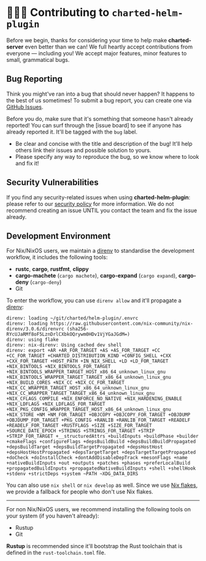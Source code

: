 # 🐻‍❄️🌺 Contributing to `charted-helm-plugin`

Before we begin, thanks for considering your time to help make **charted-server** even better than we can! We full heartly accept contributions from everyone — including you! We accept major features, minor features to small, grammatical bugs.

## Bug Reporting

Think you might've ran into a bug that should never happen? It happens to the best of us sometimes! To submit a bug report, you can create one via [GitHub Issues][issue-board].

Before you do, make sure that it's something that someone hasn't already reported! You can surf through the [issue board] to see if anyone has already reported it. It'll be tagged with the `bug` label.

-   Be clear and concise with the title and description of the bug! It'll help others link their issues and possible solution to yours.
-   Please specify any way to reproduce the bug, so we know where to look and fix it!

## Security Vulnerabilities

If you find any security-related issues when using **charted-helm-plugin**: please refer to our [security policy] for more information. We do not recommend creating an issue UNTIL you contact the team and fix the issue already.

## Development Environment

For Nix/NixOS users, we maintain a [direnv] to standardise the development workflow, it includes the following tools:

-   **rustc**, **cargo**, **rustfmt**, **clippy**
-   **cargo-machete** (`cargo machete`), **cargo-expand** (`cargo expand`), **cargo-deny** (`cargo-deny`)
-   Git

To enter the workflow, you can use `direnv allow` and it'll propagate a [direnv]:

```shell
direnv: loading ~/git/charted/helm-plugin/.envrc
direnv: loading https://raw.githubusercontent.com/nix-community/nix-direnv/3.0.6/direnvrc (sha256-RYcUJaRMf8oF5LznDrlCXbkOQrywm0HDv1VjYGaJGdM=)
direnv: using flake
direnv: nix-direnv: Using cached dev shell
direnv: export +AR +AR_FOR_TARGET +AS +AS_FOR_TARGET +CC +CC_FOR_TARGET +CHARTED_DISTRIBUTION_KIND +CONFIG_SHELL +CXX +CXX_FOR_TARGET +HOST_PATH +IN_NIX_SHELL +LD +LD_FOR_TARGET +NIX_BINTOOLS +NIX_BINTOOLS_FOR_TARGET +NIX_BINTOOLS_WRAPPER_TARGET_HOST_x86_64_unknown_linux_gnu +NIX_BINTOOLS_WRAPPER_TARGET_TARGET_x86_64_unknown_linux_gnu +NIX_BUILD_CORES +NIX_CC +NIX_CC_FOR_TARGET +NIX_CC_WRAPPER_TARGET_HOST_x86_64_unknown_linux_gnu +NIX_CC_WRAPPER_TARGET_TARGET_x86_64_unknown_linux_gnu +NIX_CFLAGS_COMPILE +NIX_ENFORCE_NO_NATIVE +NIX_HARDENING_ENABLE +NIX_LDFLAGS +NIX_LDFLAGS_FOR_TARGET +NIX_PKG_CONFIG_WRAPPER_TARGET_HOST_x86_64_unknown_linux_gnu +NIX_STORE +NM +NM_FOR_TARGET +OBJCOPY +OBJCOPY_FOR_TARGET +OBJDUMP +OBJDUMP_FOR_TARGET +PKG_CONFIG +RANLIB +RANLIB_FOR_TARGET +READELF +READELF_FOR_TARGET +RUSTFLAGS +SIZE +SIZE_FOR_TARGET +SOURCE_DATE_EPOCH +STRINGS +STRINGS_FOR_TARGET +STRIP +STRIP_FOR_TARGET +__structuredAttrs +buildInputs +buildPhase +builder +cmakeFlags +configureFlags +depsBuildBuild +depsBuildBuildPropagated +depsBuildTarget +depsBuildTargetPropagated +depsHostHost +depsHostHostPropagated +depsTargetTarget +depsTargetTargetPropagated +doCheck +doInstallCheck +dontAddDisableDepTrack +mesonFlags +name +nativeBuildInputs +out +outputs +patches +phases +preferLocalBuild +propagatedBuildInputs +propagatedNativeBuildInputs +shell +shellHook +stdenv +strictDeps +system ~PATH ~XDG_DATA_DIRS
```

You can also use `nix shell` or `nix develop` as well. Since we use [Nix flakes], we provide a fallback for people who don't use Nix flakes.

---

For non Nix/NixOS users, we recommend installing the following tools on your system (if you haven't already):

-   Rustup
-   Git

**Rustup** is recommended since it'll bootstrap the Rust toolchain that is defined in the `rust-toolchain.toml` file.

[security policy]: ../SECURITY.md
[issue-board]: https://github.com/charted-dev/charted/issues
[Nix flakes]: https://nixos.wiki/wiki/flakes
[direnv]: https://github.com/direnv/direnv
